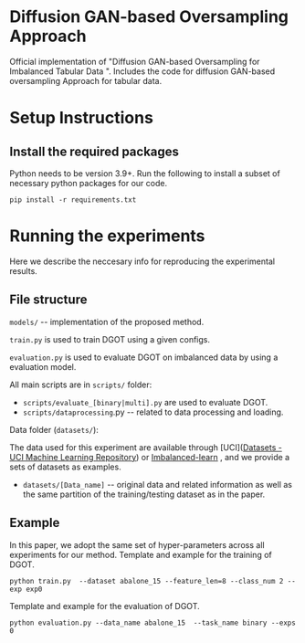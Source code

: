 # Diffusion GAN-based Oversampling Approach

Official implementation of "Diffusion GAN-based Oversampling for Imbalanced Tabular Data  ". Includes the code for diffusion GAN-based oversampling Approach for tabular data.

# Setup Instructions

## Install the required packages

 Python needs to be version 3.9+. Run the following to install a subset of necessary python packages for our code.

`
pip install -r requirements.txt
`

# Running the experiments

Here we describe the neccesary info for reproducing the experimental results.

## File structure

`models/` -- implementation of the proposed method.  

`train.py` is used to train DGOT using a given configs.

`evaluation.py` is used to evaluate DGOT on imbalanced data by using a evaluation model.

All main scripts are in `scripts/` folder:

- `scripts/evaluate_[binary|multi].py` are used to evaluate DGOT.
- `scripts/dataprocessing`.py -- related to data processing and loading.

Data folder (`datasets/`):

The data used for this experiment are available through [UCI]([Datasets - UCI Machine Learning Repository](https://archive.ics.uci.edu/datasets)) or [Imbalanced-learn](https://github.com/scikit-learn-contrib/imbalanced-learn) , and we provide a sets of datasets as examples.

- `datasets/[Data_name]` -- original data and related information as well as the same partition of the training/testing dataset as in the paper.

## Example

In this paper, we adopt the same set of hyper-parameters across all experiments for our method.   Template and example for the training of DGOT.

`python train.py  --dataset abalone_15 --feature_len=8 --class_num 2 --exp exp0 `

Template and example for the evaluation of DGOT.

`python evaluation.py --data_name abalone_15  --task_name binary --exps 0`
